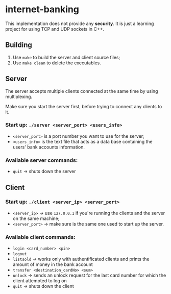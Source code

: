 # internet-banking

This implementation does not provide any **security**. It is just a learning project for using TCP and UDP sockets in C++.

## Building
1. Use `make` to build the server and client source files;
2. Use `make clean` to delete the executables.

## Server

The server accepts multiple clients connected at the same time by using multiplexing.

Make sure you start the server first, before trying to connect any clients to it.

### Start up: `./server <server_port> <users_info>`
+ `<server_port>` is a port number you want to use for the server;
+ `<users_info>` is the text file that acts as a data base containing the users' bank accounts information.

### Available **server** commands:
+ `quit` -> shuts down the server

## Client

### Start up: `./client <server_ip> <server_port>`
+ `<server_ip>` -> use `127.0.0.1` if you're running the clients and the server on the same machine;
+ `<server_port>` -> make sure is the same one used to start up the server.

### Available **client** commands:
+ `login <card_number> <pin>`
+ `logout`
+ `listsold` -> works only with authentificated clients and prints the amount of money in the bank account
+ `transfer <destination_cardNo> <sum>`
+ `unlock` -> sends an unlock request for the last card number for which the client attempted to log on
+ `quit` -> shuts down the client
